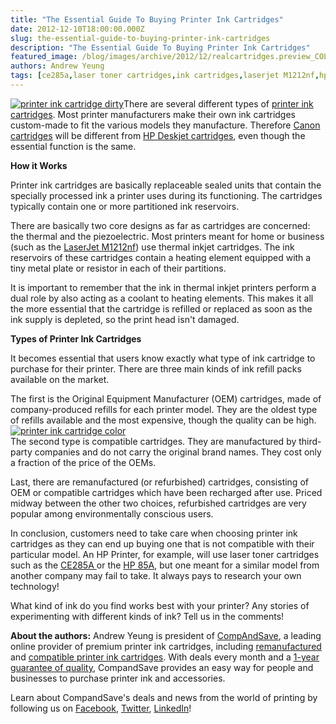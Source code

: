 ```yaml
---
title: "The Essential Guide To Buying Printer Ink Cartridges"
date: 2012-12-10T18:00:00.000Z
slug: the-essential-guide-to-buying-printer-ink-cartridges
description: "The Essential Guide To Buying Printer Ink Cartridges"
featured_image: /blog/images/archive/2012/12/realcartridges.preview_COLOURBOX1591833.jpeg
authors: Andrew Yeung
tags: [ce285a,laser toner cartridges,ink cartridges,laserjet M1212nf,hp 85a]
---
```


[![printer ink cartridge dirty](/blog/images/real-cartridges.jpeg "printer ink cartridge dirty")](/blog/images/real-cartridges.jpeg)There are several different types of [printer ink cartridges](https://www.compandsave.com/). Most printer manufacturers make their own ink cartridges custom-made to fit the various models they manufacture. Therefore [Canon cartridges](https://www.compandsave.com/canon) will be different from [HP Deskjet cartridges](https://www.compandsave.com/hp), even though the essential function is the same.

**How it Works**

Printer ink cartridges are basically replaceable sealed units that contain the specially processed ink a printer uses during its functioning. The cartridges typically contain one or more partitioned ink reservoirs.

There are basically two core designs as far as cartridges are concerned: the thermal and the piezoelectric. Most printers meant for home or business (such as the [LaserJet M1212nf](https://www.compandsave.com/hp/laserjet/pro-m1212nf-toner-cartridges)) use thermal inkjet cartridges. The ink reservoirs of these cartridges contain a heating element equipped with a tiny metal plate or resistor in each of their partitions.

It is important to remember that the ink in thermal inkjet printers perform a dual role by also acting as a coolant to heating elements. This makes it all the more essential that the cartridge is refilled or replaced as soon as the ink supply is depleted, so the print head isn't damaged.

**Types of Printer Ink Cartridges**

It becomes essential that users know exactly what type of ink cartridge to purchase for their printer. There are three main kinds of ink refill packs available on the market.

The first is the Original Equipment Manufacturer (OEM) cartridges, made of company-produced refills for each printer model. They are the oldest type of refills available and the most expensive, though the quality can be high.  
[![printer ink cartridge color](/blog/images/side-printer-cartridge.jpeg "printer ink cartridge color")](/blog/images/side-printer-cartridge.jpeg)  
The second type is compatible cartridges. They are manufactured by third-party companies and do not carry the original brand names. They cost only a fraction of the price of the OEMs.

Last, there are remanufactured (or refurbished) cartridges, consisting of OEM or compatible cartridges which have been recharged after use. Priced midway between the other two choices, refurbished cartridges are very popular among environmentally conscious users.

In conclusion, customers need to take care when choosing printer ink cartridges as they can end up buying one that is not compatible with their particular model. An HP Printer, for example, will use laser toner cartridges such as the [CE285A ](https://www.compandsave.com/hp/85a-toner-cartridge-ce285a-black)or the [HP 85A](https://www.compandsave.com/hp/85a-toner-cartridge-ce285a-black), but one meant for a similar model from another company may fail to take. It always pays to research your own technology!

What kind of ink do you find works best with your printer? Any stories of experimenting with different kinds of ink? Tell us in the comments!

**About the authors:** Andrew Yeung is president of [CompAndSave](https://www.compandsave.com/), a leading online provider of premium printer ink cartridges, including [remanufactured](https://www.compandsave.com/help) and [compatible printer ink cartridges](https://www.compandsave.com/help). With deals every month and a [1-year guarantee of quality](https://www.compandsave.com/help), CompandSave provides an easy way for people and businesses to purchase printer ink and accessories.

Learn about CompandSave's deals and news from the world of printing by following us on [Facebook](https://www.facebook.com/compandsave.ink), [Twitter](https://twitter.com/compandsave), [LinkedIn](https://www.linkedin.com)!